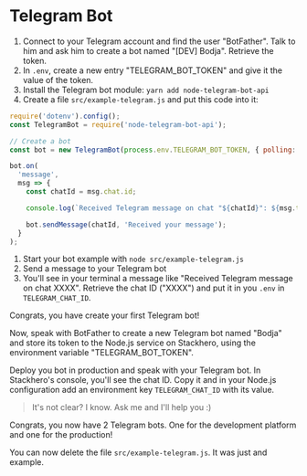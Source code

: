 # Telegram Bot

1. Connect to your Telegram account and find the user "BotFather". Talk to him and ask him to create a bot named "[DEV] Bodja". Retrieve the token.
1. In `.env`, create a new entry "TELEGRAM_BOT_TOKEN" and give it the value of the token.
1. Install the Telegram bot module: `yarn add node-telegram-bot-api`
1. Create a file `src/example-telegram.js` and put this code into it:
```javascript
require('dotenv').config();
const TelegramBot = require('node-telegram-bot-api');

// Create a bot
const bot = new TelegramBot(process.env.TELEGRAM_BOT_TOKEN, { polling: true });

bot.on(
  'message',
  msg => {
    const chatId = msg.chat.id;

    console.log(`Received Telegram message on chat "${chatId}": ${msg.text.toString()}`);

    bot.sendMessage(chatId, 'Received your message');
  }
);
```
1. Start your bot example with `node src/example-telegram.js`
1. Send a message to your Telegram bot
1. You'll see in your terminal a message like "Received Telegram message on chat XXXX". Retrieve the chat ID ("XXXX") and put it in you `.env` in `TELEGRAM_CHAT_ID`.


Congrats, you have create your first Telegram bot!

Now, speak with BotFather to create a new Telegram bot named "Bodja" and store its token to the Node.js service on Stackhero, using the environment variable "TELEGRAM_BOT_TOKEN".

Deploy you bot in production and speak with your Telegram bot. In Stackhero's console, you'll see the chat ID. Copy it and in your Node.js configuration add an environment key `TELEGRAM_CHAT_ID` with its value.

> It's not clear? I know. Ask me and I'll help you :)

Congrats, you now have 2 Telegram bots. One for the development platform and one for the production!

You can now delete the file `src/example-telegram.js`. It was just and example.